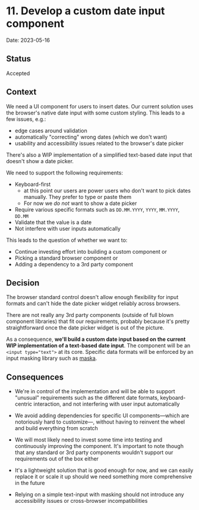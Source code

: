 # 11. Develop a custom date input component

Date: 2023-05-16

## Status

Accepted

## Context

We need a UI component for users to insert dates. Our current solution uses the browser's native date input with some custom styling. This leads to a few issues, e.g.:

- edge cases around validation
- automatically "correcting" wrong dates (which we don't want)
- usability and accessibility issues related to the browser's date picker

There's also a WIP implementation of a simplified text-based date input that doesn't show a date picker.

We need to support the following requirements:

- Keyboard-first
  - at this point our users are power users who don't want to pick dates manually. They prefer to type or paste them
  - For now we _do not_ want to show a date picker
- Require various specific formats such as `DD.MM.YYYY`, `YYYY`, `MM.YYYY`, `DD.MM`
- Validate that the value is a date
- Not interfere with user inputs automatically

This leads to the question of whether we want to:

- Continue investing effort into building a custom component or
- Picking a standard browser component or
- Adding a dependency to a 3rd party component

## Decision

The browser standard control doesn't allow enough flexibility for input formats and can't hide the date picker widget reliably across browsers.

There are not really any 3rd party components (outside of full blown component libraries) that fit our requirements, probably because it's pretty straightforward once the date picker widget is out of the picture.

As a consequence, **we'll build a custom date input based on the current WIP implementation of a text-based date input**. The component will be an `<input type="text">` at its core. Specific data formats will be enforced by an input masking library such as [maska](https://github.com/beholdr/maska).

## Consequences

- We're in control of the implementation and will be able to support "unusual" requirements such as the different date formats, keyboard-centric interaction, and not interfering with user input automatically

- We avoid adding dependencies for specific UI components—which are notoriously hard to customize—, without having to reinvent the wheel and build everything from scratch

- We will most likely need to invest some time into testing and continuously improving the component. It's important to note though that any standard or 3rd party components wouldn't support our requirements out of the box either

- It's a lightweight solution that is good enough for now, and we can easily replace it or scale it up should we need something more comprehensive in the future

- Relying on a simple text-input with masking should not introduce any accessibility issues or cross-browser incompatibilities
